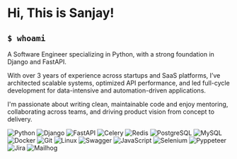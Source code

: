 <h1>Hi, This is Sanjay!</h1>
<h2><code>$ whoami</code></h2>

A Software Engineer specializing in Python, with a strong foundation in Django and FastAPI.

With over 3 years of experience across startups and SaaS platforms, I’ve architected scalable systems, optimized API performance, and led full-cycle development for data-intensive and automation-driven applications. 

I'm passionate about writing clean, maintainable code and enjoy mentoring, collaborating across teams, and driving product vision from concept to delivery.


![Python](https://img.shields.io/badge/Python-3776AB?style=flat&logo=python&logoColor=white)
![Django](https://img.shields.io/badge/Django-092E20?style=flat&logo=django&logoColor=white)
![FastAPI](https://img.shields.io/badge/FastAPI-009688?style=flat&logo=fastapi&logoColor=white)
![Celery](https://img.shields.io/badge/Celery-37814A?style=flat&logo=celery&logoColor=white)
![Redis](https://img.shields.io/badge/Redis-DC382D?style=flat&logo=redis&logoColor=white)
![PostgreSQL](https://img.shields.io/badge/PostgreSQL-336791?style=flat&logo=postgresql&logoColor=white)
![MySQL](https://img.shields.io/badge/MySQL-4479A1?style=flat&logo=mysql&logoColor=white)
![Docker](https://img.shields.io/badge/Docker-2496ED?style=flat&logo=docker&logoColor=white)
![Git](https://img.shields.io/badge/Git-F05032?style=flat&logo=git&logoColor=white)
![Linux](https://img.shields.io/badge/Linux-FCC624?style=flat&logo=linux&logoColor=black)
![Swagger](https://img.shields.io/badge/Swagger-85EA2D?style=flat&logo=swagger&logoColor=black)
![JavaScript](https://img.shields.io/badge/JavaScript-F7DF1E?style=flat&logo=javascript&logoColor=black)
![Selenium](https://img.shields.io/badge/Selenium-43B02A?style=flat&logo=selenium&logoColor=white)
![Pyppeteer](https://img.shields.io/badge/Pyppeteer-4B8BBE?style=flat&logo=python&logoColor=white)
![Jira](https://img.shields.io/badge/Jira-0052CC?style=flat&logo=jira&logoColor=white)
![Mailhog](https://img.shields.io/badge/Mailhog-EA4335?style=flat&logo=gmail&logoColor=white)


<!--
**sanjay-rassani/sanjay-rassani** is a ✨ _special_ ✨ repository because its `README.md` (this file) appears on your GitHub profile.

Here are some ideas to get you started:

- 🔭 I’m currently working on ...
- 🌱 I’m currently learning ...
- 👯 I’m looking to collaborate on ...
- 🤔 I’m looking for help with ...
- 💬 Ask me about ...
- 📫 How to reach me: ...
- 😄 Pronouns: ...
- ⚡ Fun fact: ...
-->
